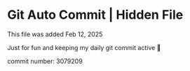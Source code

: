 # Git Auto Commit | Hidden File

This file was added Feb 12, 2025

Just for fun and keeping my daily git commit active 🤪

commit number: 3079209
